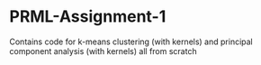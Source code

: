 # PRML-Assignment-1

Contains code for k-means clustering (with kernels) and principal component analysis (with kernels) all from scratch
